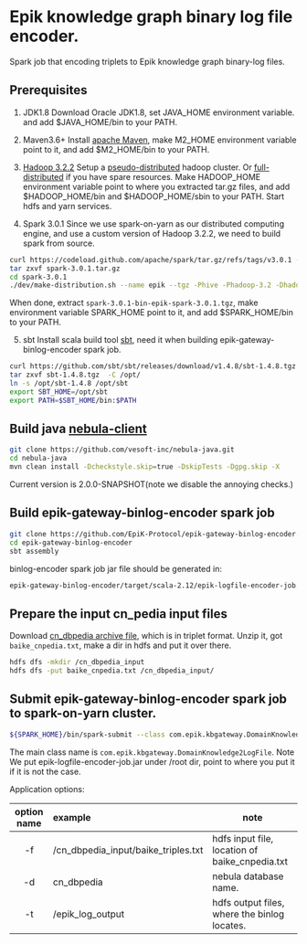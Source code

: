 # Epik knowledge graph binary log file encoder.
Spark job that encoding triplets to Epik knowledge graph binary-log files.

## Prerequisites
1. JDK1.8
Download Oracle JDK1.8, set JAVA_HOME environment variable. and add $JAVA_HOME/bin to your PATH.

2. Maven3.6+
Install [apache Maven](http://maven.apache.org/install.html), make M2_HOME environment variable point to it, and add $M2_HOME/bin to your PATH.

3. [Hadoop 3.2.2](https://archive.apache.org/dist/hadoop/common/hadoop-3.2.2/hadoop-3.2.2.tar.gz)
Setup a [pseudo-distributed](http://hadoop.apache.org/docs/r3.2.2/hadoop-project-dist/hadoop-common/SingleCluster.html#Pseudo-Distributed_Operation) hadoop cluster. Or [full-distributed](http://hadoop.apache.org/docs/r3.2.2/hadoop-project-dist/hadoop-common/SingleCluster.html#Fully-Distributed_Operation) if you have spare resources.
Make HADOOP_HOME environment variable point to where you extracted tar.gz files, and add $HADOOP_HOME/bin and $HADOOP_HOME/sbin to your PATH.
Start hdfs and yarn services.

4. Spark 3.0.1
Since we use spark-on-yarn as our distributed computing engine, and use a custom version of Hadoop 3.2.2, we need to build spark from source.
```bash
curl https://codeload.github.com/apache/spark/tar.gz/refs/tags/v3.0.1 -o spark-3.0.1.tar.gz
tar zxvf spark-3.0.1.tar.gz
cd spark-3.0.1
./dev/make-distribution.sh --name epik --tgz -Phive -Phadoop-3.2 -Dhadoop.version=3.2.2 -Pscala-2.12 -Phive-thriftserver -Pyarn -Pkubernetes -DskipTests -X
```
When done, extract `spark-3.0.1-bin-epik-spark-3.0.1.tgz`, make environment variable SPARK_HOME point to it, and add $SPARK_HOME/bin to your PATH.

5. sbt
Install scala build tool [sbt](https://www.scala-sbt.org/), need it when building epik-gateway-binlog-encoder spark job.
```bash
curl https://github.com/sbt/sbt/releases/download/v1.4.8/sbt-1.4.8.tgz 
tar zxvf sbt-1.4.8.tgz  -C /opt/
ln -s /opt/sbt-1.4.8 /opt/sbt
export SBT_HOME=/opt/sbt
export PATH=$SBT_HOME/bin:$PATH
```

## Build java [nebula-client](https://github.com/vesoft-inc/nebula-java)
```bash
git clone https://github.com/vesoft-inc/nebula-java.git
cd nebula-java
mvn clean install -Dcheckstyle.skip=true -DskipTests -Dgpg.skip -X
```
Current version is 2.0.0-SNAPSHOT(note we disable the annoying checks.)

## Build epik-gateway-binlog-encoder spark job
```bash
git clone https://github.com/EpiK-Protocol/epik-gateway-binlog-encoder.git
cd epik-gateway-binlog-encoder
sbt assembly
```

binlog-encoder spark job jar file should be generated in:

```bash
epik-gateway-binlog-encoder/target/scala-2.12/epik-logfile-encoder-job.jar
```

## Prepare the input cn_pedia input files
Download [cn_dbpedia archive file](http://openkg1.oss-cn-beijing.aliyuncs.com/35f5fa1d-57a8-49b4-81ac-eace85f7a578/baiketriples.zip), which is in triplet format.
Unzip it, got `baike_cnpedia.txt`, make a dir in hdfs and put it over there.
```bash
hdfs dfs -mkdir /cn_dbpedia_input
hdfs dfs -put baike_cnpedia.txt /cn_dbpedia_input/
```

## Submit epik-gateway-binlog-encoder spark job to spark-on-yarn cluster.
```bash
${SPARK_HOME}/bin/spark-submit --class com.epik.kbgateway.DomainKnowledge2LogFile --master yarn --deploy-mode cluster --driver-memory 256M --driver-java-options "-Dspark.testing.memory=536870912" --executor-memory 6g  --num-executors 4 --executor-cores 2 /root/epik-logfile-encoder-job.jar -f /cn_dbpedia_input/baike_triples.txt -d cn_dbpedia -t /epik_log_output
```
The main class name is `com.epik.kbgateway.DomainKnowledge2LogFile`. Note We put epik-logfile-encoder-job.jar under /root dir, point to where you put it if it is not the case.

Application options:

option name| example |note
:---:|:---|---
-f | /cn_dbpedia_input/baike_triples.txt | hdfs input file, location of baike_cnpedia.txt
-d | cn_dbpedia | nebula database name. 
-t | /epik_log_output | hdfs output files, where the binlog locates.

